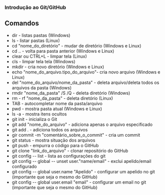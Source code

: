 ### Introdução ao Git/GitHub

## Comandos 



- dir - listas pastas (Windows) 
- ls - listar pastas (Linux)
- cd "nome_do_diretório" - mudar de diretório (Windows e Linux)
- cd .. - volta para pasta anterior (Windows e Linux)
- clear ou CTRL+L - limpar tela (Linux)
- cls - limpar tela tela (Windows)
- mkdir - cria novo diretório (Windows e Linux)
- echo  "nome_do_arquivo.tipo_do_arquivo"- cria novo arquivo (Windows e Linux)
- del "nome_do_arquivo/nome_da_pasta" - deleta arquivo/deleta todos os arquivos da pasta (Windows)
- rmdir "nome_da_pasta" /S /Q - deleta diretório (Windows)
- rm - rf "nome_da_pasta" - deleta diretório (Linux)
- TAB - autocompletar nome da pasta/arquivo
- pwd - mostra pasta atual (Windows e Linux)
- ls -a - mostra itens ocultos 
- git init - inicializa o Git
- git add "nome_do_arquivo" - adiciona apenas o arquivo especificado
- git add . - adiciona todos os arquivos
- gir commit -m "comentário_sobre_o_commit" - cria um commit
- git status - mostra situação dos arquivos
- git push - empurra o código para o GitHub
- git clone "link_do_arquivo" - clonar repositório do GitHub
- git config -- list - lista as configurações do git
- git config -- global -- unset user."name/email" - exclui apelido/email configurado
- git config -- global user.name "Apelido" - configurar um apelido no git (importante que seja o mesmo do GitHub)
- git config -- global user.email "email" - configurar um email no git (importante que seja o mesmo do GitHub)

